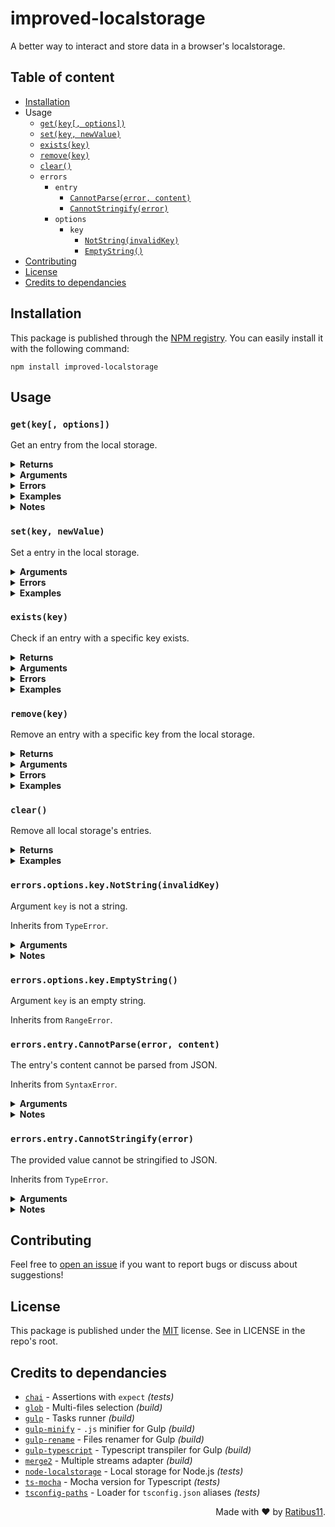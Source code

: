 # improved-localstorage

A better way to interact and store data in a browser's localstorage.

## Table of content

-   [Installation](#installation)
-   Usage
    -   [`get(key[, options])`](#getkey-options)
    -   [`set(key, newValue)`](#setkey-newvalue)
    -   [`exists(key)`](#existskey)
    -   [`remove(key)`](#removekey)
    -   [`clear()`](#clear)
    -   `errors`
        -   `entry`
            -   [`CannotParse(error, content)`](#errorsentrycannotparseerror-content)
            -   [`CannotStringify(error)`](#errorsentrycannotstringifyerror)
        -   `options`
            -   `key`
                -   [`NotString(invalidKey)`](#errorsoptionskeynotstringinvalidkey)
                -   [`EmptyString()`](#errorsoptionskeyemptystring)
-   [Contributing](#contributing)
-   [License](#license)
-   [Credits to dependancies](#credits-to-dependancies)

## Installation

This package is published through the [NPM registry](https://www.npmjs.com/). You can easily install it with the following command:

```
npm install improved-localstorage
```

## Usage

### `get(key[, options])`

Get an entry from the local storage.

<details>
  <summary><b>Returns</b></summary>

`any` - JSON-parsed entry's content, or `null` if the entry doesn't exists.

</details>

<details>
  <summary><b>Arguments</b></summary>

|   Name    |    Facultative     |   Type   | Description                                                                                                                                                                                                                 |
| :-------: | :----------------: | :------: | --------------------------------------------------------------------------------------------------------------------------------------------------------------------------------------------------------------------------- |
|   `key`   |                    | `string` | Entry's key                                                                                                                                                                                                                 |
| `options` | :white_check_mark: | `object` | Getter's options:<br/>- `destroy` - If strictly `true`, the entry is destroyed after being loaded (even if an error occurred)<br/>- `destroyOnError` - If strictly `true`, the entry is destroyed only if an error occurred |

</details>

<details>
  <summary><b>Errors</b></summary>

|                         Type                          | Reason                                         |
| :---------------------------------------------------: | ---------------------------------------------- |
|  [`NotString`](#errorsoptionskeynotstringinvalidkey)  | `key` is not a string                          |
|     [`EmptyString`](#errorsoptionskeyemptystring)     | `key` is an empty string                       |
| [`CannotParse`](#errorsentrycannotparseerror-content) | The entry's content cannot be parsed from JSON |

</details>

<details>
  <summary><b>Examples</b></summary>

```js
// { hi: "{\"everyone\":true}" }
get("hi"); // { everyone: true }
```

```js
// { hi: "\"everyone\"" }
get("something"); // null
```

```js
// { hi: "undefined" }
get("hi", { destroy: true }); // undefined
// {}
```

```js
// { hi: "{anError:true}" }
get("hi", { destroyOnError: true }); // Throws SyntaxError
// { }
```

</details>

<details>
  <summary><b>Notes</b></summary>

-   Although `"undefined"` is not a valid JSON string, it will return `undefined`. See [`set(key, newValue)`](#setkey-newvalue) for more details.
</details>

### `set(key, newValue)`

Set a entry in the local storage.

<details>
  <summary><b>Arguments</b></summary>

|    Name    |    Facultative     |   Type   | Description               |
| :--------: | :----------------: | :------: | ------------------------- |
|   `key`    |                    | `string` | Entry's key               |
| `newValue` | :white_check_mark: |  `any`   | Value to set in the entry |

</details>

<details>
  <summary><b>Errors</b></summary>

|                         Type                          | Reason                                                    |
| :---------------------------------------------------: | --------------------------------------------------------- |
|  [`NotString`](#errorsoptionskeynotstringinvalidkey)  | Argument `key` is not a string                            |
|     [`EmptyString`](#errorsoptionskeyemptystring)     | Argument `key` is an empty string                         |
| [`CannotStringify`](#errorsentrycannotstringifyerror) | Something went wrong while stringifying the value to JSON |

</details>

<details>
  <summary><b>Examples</b></summary>

```js
// {}
set("hi", "everyone");
// { hi: "\"everyone\"" }
```

```js
// { hi: "\"nobody\"" }
set("hi", { everyone: true });
// { hi: "{\"everyone\":true}" }
```

```js
// {}
set("hi", null);
// { hi: "null" }
```

```js
// {}
set("hi", undefined);
// { hi: "undefined" }
```

</details>

### `exists(key)`

Check if an entry with a specific key exists.

<details>
  <summary><b>Returns</b></summary>

`boolean` - `true` if the entry with this key exists, `false` otherwise.

</details>

<details>
  <summary><b>Arguments</b></summary>

| Name  | Facultative |   Type   | Description |
| :---: | :---------: | :------: | ----------- |
| `key` |             | `string` | Entry's key |

</details>

<details>
  <summary><b>Errors</b></summary>

|                        Type                         | Reason                            |
| :-------------------------------------------------: | --------------------------------- |
| [`NotString`](#errorsoptionskeynotstringinvalidkey) | Argument `key` is not a string    |
|    [`EmptyString`](#errorsoptionskeyemptystring)    | Argument `key` is an empty string |

</details>

<details>
  <summary><b>Examples</b></summary>

```js
// { hi: "everyone" }
exists("hi"); // true
```

```js
// { hi: "everyone" }
exists("something"); // false
```

</details>

### `remove(key)`

Remove an entry with a specific key from the local storage.

<details>
  <summary><b>Returns</b></summary>

`boolean` - `true` if the entry exists while calling the function, `false` otherwise.

</details>

<details>
  <summary><b>Arguments</b></summary>

| Name  | Facultative |   Type   | Description |
| :---: | :---------: | :------: | ----------- |
| `key` |             | `string` | Entry's key |

</details>

<details>
  <summary><b>Errors</b></summary>

|                        Type                         | Reason                            |
| :-------------------------------------------------: | --------------------------------- |
| [`NotString`](#errorsoptionskeynotstringinvalidkey) | Argument `key` is not a string    |
|    [`EmptyString`](#errorsoptionskeyemptystring)    | Argument `key` is an empty string |

</details>

<details>
  <summary><b>Examples</b></summary>

```js
// { hi: "everyone" }
remove("hi"); // true
// {}
```

```js
// { hi: "everyone" }
remove("something"); // false
// { hi: "everyone" }
```

</details>

### `clear()`

Remove all local storage's entries.

<details>
  <summary><b>Returns</b></summary>

`boolean` - `true` if the local storage contains entries while calling the function, `false` otherwise.

</details>

<details>
  <summary><b>Examples</b></summary>

```js
// {}
clear(); // false
// {}
```

```js
// { hi: "everyone" }
clear(); // true
// {}
```

</details>

### `errors.options.key.NotString(invalidKey)`

Argument `key` is not a string.

Inherits from `TypeError`.

<details>
  <summary><b>Arguments</b></summary>

|     Name     |    Facultative     | Type  | Description      |
| :----------: | :----------------: | :---: | ---------------- |
| `invalidKey` | :white_check_mark: | `any` | Invalid used key |

</details>

<details>
  <summary><b>Notes</b></summary>

-   Will display, if possible and if not strictly `undefined`, the invalid key. Otherwise, it will not be displayed.
</details>

### `errors.options.key.EmptyString()`

Argument `key` is an empty string.

Inherits from `RangeError`.

### `errors.entry.CannotParse(error, content)`

The entry's content cannot be parsed from JSON.

Inherits from `SyntaxError`.

<details>
  <summary><b>Arguments</b></summary>

|   Name    | Facultative |     Type      | Description                    |
| :-------: | :---------: | :-----------: | ------------------------------ |
|  `error`  |             | `SyntaxError` | Error thrown by `JSON.parse()` |
| `content` |             |   `string`    | Loaded content                 |

</details>

<details>
  <summary><b>Notes</b></summary>

-   `error` will not be displayed in the error message if it's not a `SyntaxError` instance.
-   `content` will not be displayed in the error message if it's not a string.

</details>

### `errors.entry.CannotStringify(error)`

The provided value cannot be stringified to JSON.

Inherits from `TypeError`.

<details>
  <summary><b>Arguments</b></summary>

|  Name   | Facultative |    Type     | Description                        |
| :-----: | :---------: | :---------: | ---------------------------------- |
| `error` |             | `TypeError` | Error thrown by `JSON.stringify()` |

</details>

<details>
  <summary><b>Notes</b></summary>

-   `error` will not be displayed in the error message if it's not a `TypeError` instance.

</details>

## Contributing

Feel free to [open an issue](https://github.com/Ratibus11/improved-localstorage/issues/new) if you want to report bugs or discuss about suggestions!

## License

This package is published under the [MIT](https://choosealicense.com/licenses/mit/) license.
See in LICENSE in the repo's root.

## Credits to dependancies

-   [`chai`](https://www.npmjs.com/package/chai) - Assertions with `expect` _(tests)_
-   [`glob`](https://www.npmjs.com/package/glob) - Multi-files selection _(build)_
-   [`gulp`](https://www.npmjs.com/package/gulp) - Tasks runner _(build)_
-   [`gulp-minify`](https://www.npmjs.com/package/gulp-minify) - `.js` minifier for Gulp _(build)_
-   [`gulp-rename`](https://www.npmjs.com/package/gulp-rename) - Files renamer for Gulp _(build)_
-   [`gulp-typescript`](https://www.npmjs.com/package/gulp-typescript) - Typescript transpiler for Gulp _(build)_
-   [`merge2`](https://www.npmjs.com/package/merge2) - Multiple streams adapter _(build)_
-   [`node-localstorage`](https://www.npmjs.com/package/node-localstorage) - Local storage for Node.js _(tests)_
-   [`ts-mocha`](https://www.npmjs.com/package/ts-mocha) - Mocha version for Typescript _(tests)_
-   [`tsconfig-paths`](https://www.npmjs.com/package/tsconfig-paths) - Loader for `tsconfig.json` aliases _(tests)_

<div align="right">Made with &#10084; by <a href="https://github.com/Ratibus11">Ratibus11</a>.</div>
